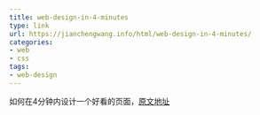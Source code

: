 ```yaml
---
title: web-design-in-4-minutes
type: link
url: https://jianchengwang.info/html/web-design-in-4-minutes/
categories: 
- web
- css
tags: 
- web-design
---
```


如何在4分钟内设计一个好看的页面，[原文地址](https://jgthms.com/web-design-in-4-minutes/)

<!-- more -->